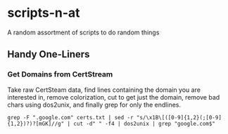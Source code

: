 # scripts-n-at
A random assortment of scripts to do random things

## Handy One-Liners
### Get Domains from CertStream
Take raw CertSteam data, find lines containing the domain you are interested in, remove colorization, cut to get just the domain, remove bad chars using dos2unix, and finally grep for only the endlines.
```
grep -F ".google.com" certs.txt | sed -r "s/\x1B\[([0-9]{1,2}(;[0-9]{1,2})?)?[mGK]//g" | cut -d" " -f4 | dos2unix | grep "google.com$"
```
